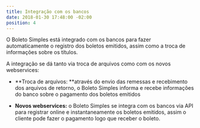 ```yaml
---
title: Integração com os bancos
date: 2018-01-30 17:48:00 -02:00
position: 4
---
```


O Boleto Simples está integrado com os bancos para fazer automaticamente o registro dos boletos emitidos, assim como a troca de informações sobre os títulos.

A integração se dá tanto via troca de arquivos como com os novos webservices:

* **Troca de arquivos: **através do envio das remessas e recebimento dos arquivos de retorno, o Boleto Simples informa e recebe informações do banco sobre o pagamento dos boletos emitidos

* **Novos webservices:** o Boleto Simples se integra com os bancos via API para registrar online e instantaneamente os boletos emitidos, assim o cliente pode fazer o pagamento logo que receber o boleto.

  ## 